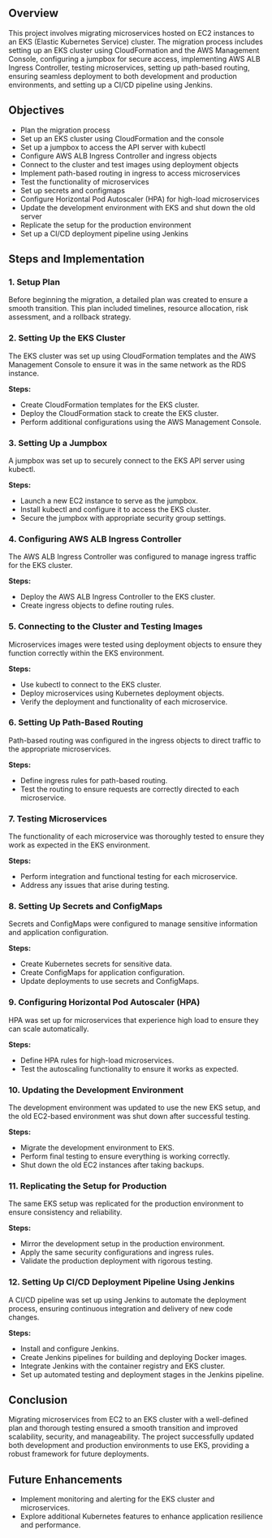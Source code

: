 ## Overview

This project involves migrating microservices hosted on EC2 instances to an EKS (Elastic Kubernetes Service) cluster. The migration process includes setting up an EKS cluster using CloudFormation and the AWS Management Console, configuring a jumpbox for secure access, implementing AWS ALB Ingress Controller, testing microservices, setting up path-based routing, ensuring seamless deployment to both development and production environments, and setting up a CI/CD pipeline using Jenkins.

## Objectives

- Plan the migration process
- Set up an EKS cluster using CloudFormation and the console
- Set up a jumpbox to access the API server with kubectl
- Configure AWS ALB Ingress Controller and ingress objects
- Connect to the cluster and test images using deployment objects
- Implement path-based routing in ingress to access microservices
- Test the functionality of microservices
- Set up secrets and configmaps
- Configure Horizontal Pod Autoscaler (HPA) for high-load microservices
- Update the development environment with EKS and shut down the old server
- Replicate the setup for the production environment
- Set up a CI/CD deployment pipeline using Jenkins

## Steps and Implementation

### 1. Setup Plan

Before beginning the migration, a detailed plan was created to ensure a smooth transition. This plan included timelines, resource allocation, risk assessment, and a rollback strategy.

### 2. Setting Up the EKS Cluster

The EKS cluster was set up using CloudFormation templates and the AWS Management Console to ensure it was in the same network as the RDS instance.

**Steps:**
- Create CloudFormation templates for the EKS cluster.
- Deploy the CloudFormation stack to create the EKS cluster.
- Perform additional configurations using the AWS Management Console.

### 3. Setting Up a Jumpbox

A jumpbox was set up to securely connect to the EKS API server using kubectl.

**Steps:**
- Launch a new EC2 instance to serve as the jumpbox.
- Install kubectl and configure it to access the EKS cluster.
- Secure the jumpbox with appropriate security group settings.

### 4. Configuring AWS ALB Ingress Controller

The AWS ALB Ingress Controller was configured to manage ingress traffic for the EKS cluster.

**Steps:**
- Deploy the AWS ALB Ingress Controller to the EKS cluster.
- Create ingress objects to define routing rules.

### 5. Connecting to the Cluster and Testing Images

Microservices images were tested using deployment objects to ensure they function correctly within the EKS environment.

**Steps:**
- Use kubectl to connect to the EKS cluster.
- Deploy microservices using Kubernetes deployment objects.
- Verify the deployment and functionality of each microservice.

### 6. Setting Up Path-Based Routing

Path-based routing was configured in the ingress objects to direct traffic to the appropriate microservices.

**Steps:**
- Define ingress rules for path-based routing.
- Test the routing to ensure requests are correctly directed to each microservice.

### 7. Testing Microservices

The functionality of each microservice was thoroughly tested to ensure they work as expected in the EKS environment.

**Steps:**
- Perform integration and functional testing for each microservice.
- Address any issues that arise during testing.

### 8. Setting Up Secrets and ConfigMaps

Secrets and ConfigMaps were configured to manage sensitive information and application configuration.

**Steps:**
- Create Kubernetes secrets for sensitive data.
- Create ConfigMaps for application configuration.
- Update deployments to use secrets and ConfigMaps.

### 9. Configuring Horizontal Pod Autoscaler (HPA)

HPA was set up for microservices that experience high load to ensure they can scale automatically.

**Steps:**
- Define HPA rules for high-load microservices.
- Test the autoscaling functionality to ensure it works as expected.

### 10. Updating the Development Environment

The development environment was updated to use the new EKS setup, and the old EC2-based environment was shut down after successful testing.

**Steps:**
- Migrate the development environment to EKS.
- Perform final testing to ensure everything is working correctly.
- Shut down the old EC2 instances after taking backups.

### 11. Replicating the Setup for Production

The same EKS setup was replicated for the production environment to ensure consistency and reliability.

**Steps:**
- Mirror the development setup in the production environment.
- Apply the same security configurations and ingress rules.
- Validate the production deployment with rigorous testing.

### 12. Setting Up CI/CD Deployment Pipeline Using Jenkins

A CI/CD pipeline was set up using Jenkins to automate the deployment process, ensuring continuous integration and delivery of new code changes.

**Steps:**
- Install and configure Jenkins.
- Create Jenkins pipelines for building and deploying Docker images.
- Integrate Jenkins with the container registry and EKS cluster.
- Set up automated testing and deployment stages in the Jenkins pipeline.

## Conclusion

Migrating microservices from EC2 to an EKS cluster with a well-defined plan and thorough testing ensured a smooth transition and improved scalability, security, and manageability. The project successfully updated both development and production environments to use EKS, providing a robust framework for future deployments.

## Future Enhancements

- Implement monitoring and alerting for the EKS cluster and microservices.
- Explore additional Kubernetes features to enhance application resilience and performance.

